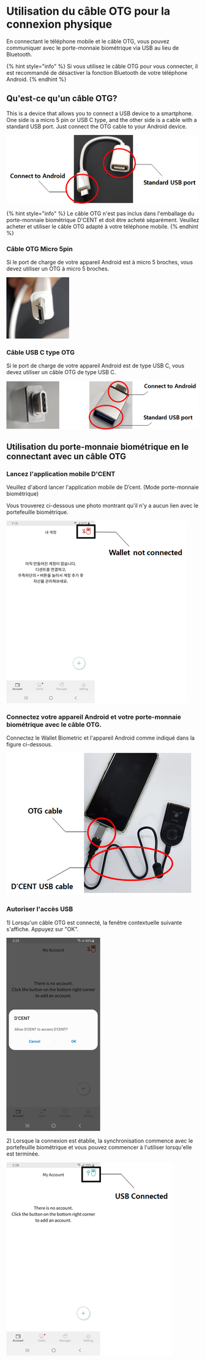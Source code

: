 # Utilisation du câble OTG pour la connexion physique

En connectant le téléphone mobile et le câble OTG, vous pouvez communiquer avec le porte-monnaie biométrique via USB au lieu de Bluetooth.

{% hint style="info" %}
Si vous utilisez le câble OTG pour vous connecter, il est recommandé de désactiver la fonction Bluetooth de votre téléphone Android.
{% endhint %}

## **Qu'est-ce qu'un câble OTG**? <a id="otg"></a>

This is a device that allows you to connect a USB device to a smartphone. One side is a micro 5 pin or USB C type, and the other side is a cable with a standard USB port. Just connect the OTG cable to your Android device.

![Exemple d&#x2019;un OTG cable](../../.gitbook/assets/image%20%2888%29.png)

{% hint style="info" %}
Le câble OTG n'est pas inclus dans l'emballage du porte-monnaie biométrique D'CENT et doit être acheté séparément. Veuillez acheter et utiliser le câble OTG adapté à votre téléphone mobile.
{% endhint %}

### **Câble OTG Micro 5pin** <a id="5-otg"></a>

Si le port de charge de votre appareil Android est à micro 5 broches, vous devez utiliser un OTG à micro 5 broches.

![Port de c&#xE2;ble Micro 5pin](../../.gitbook/assets/image%20%2831%29.png)

### **Câble USB C type OTG** <a id="usb-c-otg"></a>

Si le port de charge de votre appareil Android est de type USB C, vous devez utiliser un câble OTG de type USB C.

![Exemple de C&#xE2;ble OTG de type USB C](../../.gitbook/assets/image%20%2820%29.png)

## **Utilisation du porte-monnaie biométrique en le connectant avec un câble OTG** <a id="otg-1"></a>

### **Lancez l'application mobile D'CENT**

Veuillez d'abord lancer l'application mobile de D’cent. \(Mode porte-monnaie biométrique\)  
  
Vous trouverez ci-dessous une photo montrant qu'il n'y a aucun lien avec le portefeuille biométrique.

![](../../.gitbook/assets/image%20%2857%29.png)

### Connectez votre appareil Android et votre porte-monnaie biométrique avec le câble OTG. <a id="otg-2"></a>

Connectez le Wallet Biometric et l'appareil Android comme indiqué dans la figure ci-dessous.

![](../../.gitbook/assets/image%20%28188%29.png)

### **Autoriser l'accès USB** <a id="usb"></a>

1\) Lorsqu'un câble OTG est connecté, la fenêtre contextuelle suivante s'affiche. Appuyez sur "OK".

![](../../.gitbook/assets/image%20%28113%29.png)

2\) Lorsque la connexion est établie, la synchronisation commence avec le portefeuille biométrique et vous pouvez commencer à l'utiliser lorsqu'elle est terminée.

![](../../.gitbook/assets/image%20%28168%29.png)

